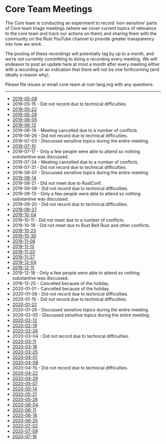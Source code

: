 # Core Team Meetings

The Core team is conducting an experiment to record ‘non-sensitive’ parts of Core team triage meetings (where we cover current topics of relevance to the core team and track our actions on them) and sharing them with the community on the Rust YouTube channel to provide greater transparency into how we work.

The posting of these recordings will potentially lag by up to a month, and we’re not currently committing to doing a recording every meeting. We will endeavor to post an update here at most a month after every meeting either with a recording or an indication that there will not be one forthcoming (and ideally a reason why).

Please file issues or email core-team at rust-lang.org with any questions.

---

* [2019-05-08](https://youtu.be/yL5_QddgOmQ)
* 2019-05-15 - Did not record due to technical difficulties.
* [2019-05-22](https://youtu.be/aFzSfNOpK0Y)
* [2019-05-29](https://youtu.be/lnHBa-uEAYI)
* [2019-06-05](https://youtu.be/E3I77CiG2fM)
* [2019-06-12](https://youtu.be/nDsdAG4wxhA)
* 2019-06-19 - Meeting cancelled due to a number of conflicts.
* 2019-06-26 - Did not record due to technical difficulties.
* 2019-07-03 - Discussed sensitive topics during the entire meeting.
* [2019-07-10](https://youtu.be/tnUxXDIxpRk)
* 2019-07-17 - Only a few people were able to attend so nothing substantive was discussed.
* 2019-07-24 - Meeting cancelled due to a number of conflicts.
* 2019-07-31 - Did not record due to technical difficulties.
* 2019-08-07 - Discussed sensitive topics during the entire meeting.
* [2019-08-14](https://youtu.be/0U9gN62eCvU)
* 2019-08-21 - Did not meet due to RustConf.
* 2019-09-06 - Did not record due to technical difficulties.
* 2019-09-13 - Only a few people were able to attend so nothing substantive was discussed.
* 2019-09-20 - Did not record due to technical difficulties.
* [2019-09-27](https://youtu.be/ZSDsrxV-mog)
* [2019-10-04](https://youtu.be/4xgyyA5FT_0)
* 2019-10-11 - Did not meet due to a number of conflicts.
* 2019-10-18 - Did not meet due to Rust Belt Rust and other conflicts.
* [2019-10-23](https://youtu.be/ZQ_lRe-zCWk)
* [2019-10-30](https://youtu.be/i8TkdADZpO4)
* [2019-11-06](https://youtu.be/ElyOeAXZMDs)
* [2019-11-13](https://youtu.be/m5UkX2XFswI)
* [2019-11-20](https://youtu.be/jySXgvMFcKI)
* [2019-11-27](https://youtu.be/603ETPXf_6o)
* [2019-12-04](https://youtu.be/2-Rubo9Zr3E)
* [2019-12-11](https://youtu.be/08gvVkahGrc)
* 2019-12-18 - Only a few people were able to attend so nothing substantive was discussed.
* 2019-12-25 - Cancelled because of the holiday.
* 2020-01-01 - Cancelled because of the holiday.
* 2020-01-08 - Did not record due to technical difficulties.
* 2020-01-15 - Did not record due to technical difficulties.
* [2020-01-22](https://youtu.be/dOXe3Qc5u6w)
* 2020-01-29 - Discussed sensitive topics during the entire meeting.
* 2020-02-05 - Discussed sensitive topics during the entire meeting.
* [2020-02-12](https://youtu.be/17Y_FZzxWXo)
* [2020-02-19](https://youtu.be/QSLdtlwCUFs)
* [2020-02-26](https://youtu.be/-Go_upxELvc)
* 2020-03-04 - Did not record due to technical difficulties.
* [2020-03-11](https://youtu.be/zyuycHlMdiI)
* [2020-03-18](https://youtu.be/CFoN_2jmW1E)
* [2020-03-25](https://youtu.be/RbRPkjvAceg)
* [2020-04-01](https://youtu.be/P97kkIv0xSU)
* [2020-04-08](https://youtu.be/fV9agy3JZ3o)
* 2020-04-15 - Did not record due to technical difficulties.
* [2020-04-22](https://youtu.be/dh2wcLcV0C8)
* [2020-04-29](https://youtu.be/lcbHTdgfpW8)
* [2020-05-07](https://youtu.be/9yklK3mk_O4)
* [2020-05-14](https://youtu.be/VTbR_obJAEQ)
* [2020-05-21](https://youtu.be/uO_XKHOmXJY)
* [2020-05-28](https://youtu.be/2gFSiMyJrK4)
* [2020-06-04](https://youtu.be/cjcHdhfWhoo)
* [2020-06-11](https://youtu.be/Ho7hULtpJx4)
* [2020-06-18](https://youtu.be/-77uMW4mWY0)
* [2020-06-25](https://youtu.be/XD9jtTYQlEE)
* [2020-07-02](https://youtu.be/hjsw6dIg2gg)
* [2020-07-09](https://youtu.be/hvBsFEipcuw)
* [2020-07-16](https://youtu.be/nTYfL53VJQ4)
